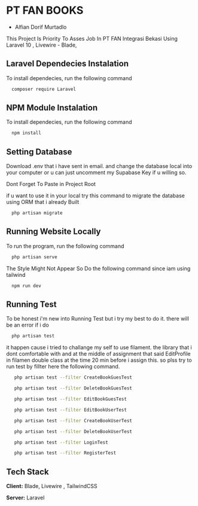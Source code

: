 
# PT FAN BOOKS 
- Alfian Dorif Murtadlo

This Project Is Priority To Asses Job In PT FAN Integrasi Bekasi Using Laravel 10 , Livewire - Blade, 



## Laravel Dependecies Instalation

To install dependecies, run the following command

```bash
  composer require Laravel
```

## NPM Module Instalation

To install dependecies, run the following command

```bash
  npm install
```

## Setting Database

Download .env that i have sent in email. and change the database local into your computer or u can just uncomment my Supabase Key if u willing so.

Dont Forget To Paste in Project Root

if u want to use it in your local try this command to migrate the database using ORM that i already Built

```bash
  php artisan migrate
```

## Running Website Locally

To run the program, run the following command

```bash
  php artisan serve
```

The Style Might Not Appear So Do the following command since iam using tailwind

```bash
  npm run dev
```

## Running Test 

To be honest i'm new into Running Test but i try my best to do it. there will be an error if i do

```bash
  php artisan test
```

it happen cause i tried to challange my self to use filament. the library that i dont comfortable with and at the middle of assignment that said EditProfile in filamen double class at the time 20 min before i assign this. so plss try to run test by fillter here the following command.

```bash
   php artisan test --filter CreateBookGuesTest
```

```bash
   php artisan test --filter DeleteBookGuesTest
```

```bash
   php artisan test --filter EditBookGuesTest
```

```bash
   php artisan test --filter EditBookUserTest
```

```bash
   php artisan test --filter CreateBookUserTest
```

```bash
   php artisan test --filter DeleteBookUserTest
```

```bash
   php artisan test --filter LoginTest
```

```bash
   php artisan test --filter RegisterTest
```








## Tech Stack

**Client:** Blade, Livewire , TailwindCSS

**Server:** Laravel

